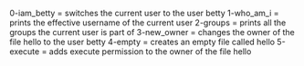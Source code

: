 0-iam_betty = switches the current user to the user betty
1-who_am_i = prints the effective username of the current user
2-groups =  prints all the groups the current user is part of
3-new_owner = changes the owner of the file hello to the user betty
4-empty = creates an empty file called hello
5-execute = adds execute permission to the owner of the file hello
